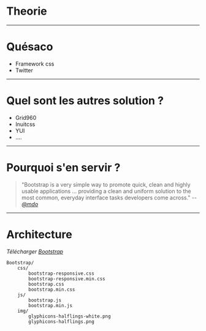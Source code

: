 # Theorie

---

# Quésaco

*	Framework css
*	Twitter

---

# Quel sont les autres solution ?

*	Grid960
*	Inuitcss
*	YUI
*	....

---

# Pourquoi s'en servir ?

>"Bootstrap is a very simple way to promote quick, clean and highly usable applications … providing a clean and uniform solution to the most common, everyday interface tasks developers come across."
> -- <cite>[@mdo](http://twitter.com/mdo "@mdo")</cite>

---

# Architecture

*Télécharger [Bootstrap](http://twitter.github.com/bootstrap/assets/bootstrap.zip "Bootstrap")*

    Bootstrap/
        css/
        	bootstrap-responsive.css
        	bootstrap-responsive.min.css
        	bootstrap.css
        	bootstrap.min.css
        js/
        	bootstrap.js
        	bootstrap.min.js
        img/
        	glyphicons-halflings-white.png
        	glyphicons-halflings.png

